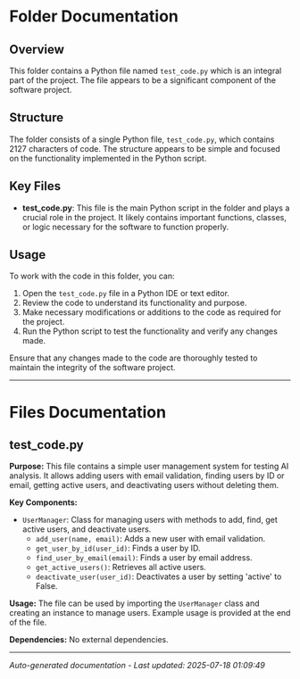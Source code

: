 # Folder Documentation

## Overview
This folder contains a Python file named `test_code.py` which is an integral part of the project. The file appears to be a significant component of the software project.

## Structure
The folder consists of a single Python file, `test_code.py`, which contains 2127 characters of code. The structure appears to be simple and focused on the functionality implemented in the Python script.

## Key Files
- **test_code.py**: This file is the main Python script in the folder and plays a crucial role in the project. It likely contains important functions, classes, or logic necessary for the software to function properly.

## Usage
To work with the code in this folder, you can:
1. Open the `test_code.py` file in a Python IDE or text editor.
2. Review the code to understand its functionality and purpose.
3. Make necessary modifications or additions to the code as required for the project.
4. Run the Python script to test the functionality and verify any changes made.

Ensure that any changes made to the code are thoroughly tested to maintain the integrity of the software project.

---

# Files Documentation

## test_code.py

**Purpose:** This file contains a simple user management system for testing AI analysis. It allows adding users with email validation, finding users by ID or email, getting active users, and deactivating users without deleting them.

**Key Components:**
- `UserManager`: Class for managing users with methods to add, find, get active users, and deactivate users.
  - `add_user(name, email)`: Adds a new user with email validation.
  - `get_user_by_id(user_id)`: Finds a user by ID.
  - `find_user_by_email(email)`: Finds a user by email address.
  - `get_active_users()`: Retrieves all active users.
  - `deactivate_user(user_id)`: Deactivates a user by setting 'active' to False.
  
**Usage:** The file can be used by importing the `UserManager` class and creating an instance to manage users. Example usage is provided at the end of the file.

**Dependencies:** No external dependencies.

---
*Auto-generated documentation - Last updated: 2025-07-18 01:09:49*
